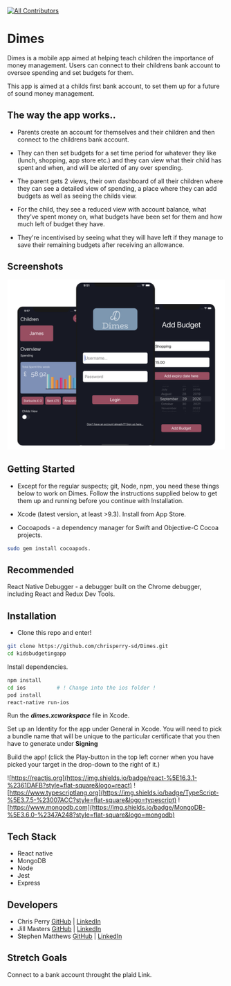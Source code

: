 
<!-- ALL-CONTRIBUTORS-BADGE:START - Do not remove or modify this section -->

[![All Contributors](https://img.shields.io/badge/all_contributors-3-orange.svg?style=flat-square)](#contributors-)

<!-- ALL-CONTRIBUTORS-BADGE:END -->

# Dimes


Dimes is a mobile app aimed at helping teach children the importance of money management. Users can connect to their childrens bank account to oversee spending and set budgets for them.

This app is aimed at a childs first bank account, to set them up for a future of sound money management.

## The way the app works..

* Parents create an account for themselves and their children and then connect to the childrens bank account.

* They can then set budgets for a set time period for whatever they like (lunch, shopping, app store etc.) and they can view what their child has spent and when, and will be alerted of any over spending.

* The parent gets 2 views, their own dashboard of all their children where they can see a detailed view of spending, a place where they can add budgets as well as seeing the childs view.

* For the child, they see a reduced view with account balance, what they've spent money on, what budgets have been set for them and how much left of budget they have.

* They're incentivised by seeing what they will have left if they manage to save their remaining budgets after receiving an allowance.
## Screenshots

<p align="center" height='75%' width='75%'>
  <img src="./myAssets/images/Screenshot 2020-10-24 at 15.41.35.png" />
</p>

## Getting Started 

* Except for the regular suspects; git, Node, npm, you need these things below to work on Dimes. Follow the instructions supplied below to get them up and running before you continue with Installation.

* Xcode (latest version, at least >9.3). Install from App Store.
* Cocoapods - a dependency manager for Swift and Objective-C Cocoa projects. 
```bash
sudo gem install cocoapods.
```

## Recommended 

React Native Debugger - a debugger built on the Chrome debugger, including React and Redux Dev Tools.

## Installation

* Clone this repo and enter!
```bash
git clone https://github.com/chrisperry-sd/Dimes.git
cd kidsbudgetingapp
```
Install dependencies.
```bash
npm install
cd ios			# ! Change into the ios folder !
pod install
react-native run-ios
```
Run the **_dimes.xcworkspace_** file in Xcode.

Set up an Identity for the app under General in Xcode. You will need to pick a bundle name that will be unique to the particular certificate that you then have to generate under **Signing**

Build the app! (click the Play-button in the top left corner when you have picked your target in the drop-down to the right of it.)

![https://reactjs.org](https://img.shields.io/badge/react-%5E16.3.1-%2361DAFB?style=flat-square&logo=react)
![https://www.typescriptlang.org](https://img.shields.io/badge/TypeScript-%5E3.7.5-%23007ACC?style=flat-square&logo=typescript)
![https://www.mongodb.com](https://img.shields.io/badge/MongoDB-%5E3.6.0-%2347A248?style=flat-square&logo=mongodb)

## Tech Stack

* React native
* MongoDB
* Node
* Jest
* Express

## Developers

* Chris Perry [GitHub](https://github.com/chrisperry-sd) | [LinkedIn](https://www.linkedin.com/in/chrisdperry-sd/)
* Jill Masters [GitHub](https://github.com/jillmasters) | [LinkedIn](https://www.linkedin.com/in/jillianchuahmasters/)
* Stephen Matthews [GitHub](https://github.com/smatthews5) | [LinkedIn](https://www.linkedin.com/in/stephen-matthews5/)

## Stretch Goals

Connect to a bank account throught the plaid Link.
